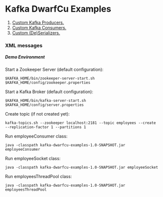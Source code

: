 # Kafka DwarfCu Examples
1. <a href="https://github.com/DwarfCu/kafka/tree/master/kafka/src/main/java/kafka/producers">Custom Kafka Producers.</a>
2. <a href="https://github.com/DwarfCu/kafka/tree/master/kafka/src/main/java/kafka/consumers">Custom Kafka Consumers.</a>
3. <a href="https://github.com/DwarfCu/kafka/tree/master/kafka/src/main/java/kafka/producers/xmlClass/serialization">Custom (De)Serializers.</a>

### XML messages
##### Demo Environment

Start a Zookeeper Server (default configuration):

    $KAFKA_HOME/bin/zookeeper-server-start.sh $KAFKA_HOME/config/zookeeper.properties

Start a Kafka Broker (default configuration):

    $KAFKA_HOME/bin/kafka-server-start.sh $KAFKA_HOME/config/server.properties

Create topic (if not created yet):

    kafka-topics.sh --zookeeper localhost:2181 --topic employees --create --replication-factor 1 --partitions 1

Run employeeConsumer class:

    java -classpath kafka-dwarfcu-examples-1.0-SNAPSHOT.jar employeeConsumer

Run employeeSocket class:

    java -classpath kafka-dwarfcu-examples-1.0-SNAPSHOT.jar employeeSocket

Run employeesThreadPool class:

    java -classpath kafka-dwarfcu-examples-1.0-SNAPSHOT.jar employeesThreadPool
